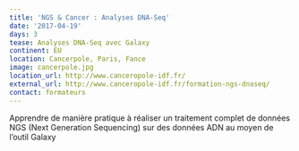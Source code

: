 ```yaml
---
title: 'NGS & Cancer : Analyses DNA-Seq'
date: '2017-04-19'
days: 3
tease: Analyses DNA-Seq avec Galaxy
continent: EU
location: Cancerpole, Paris, Fance
image: cancerpole.jpg
location_url: http://www.canceropole-idf.fr/
external_url: http://www.canceropole-idf.fr/formation-ngs-dnaseq/
contact: formateurs
---
```

Apprendre de manière pratique à réaliser un traitement complet de données NGS (Next Generation Sequencing) sur des données ADN au moyen de l’outil Galaxy
